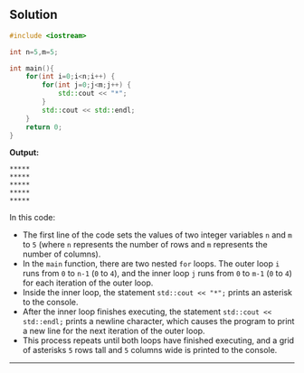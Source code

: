 ## Solution

```cpp
#include <iostream>

int n=5,m=5;

int main(){
	for(int i=0;i<n;i++) {
		for(int j=0;j<m;j++) {
			std::cout << "*";
		}
		std::cout << std::endl;
	}
	return 0;
}
```

**Output:**

```
*****
*****
*****
*****
*****
```

In this code:

- The first line of the code sets the values of two integer variables `n` and `m` to `5` (where `n` represents the number of rows and `m` represents the number of columns).
- In the `main` function, there are two nested `for` loops. The outer loop `i` runs from `0` to `n-1` (`0` to `4`), and the inner loop `j` runs from `0` to `m-1` (`0` to `4`) for each iteration of the outer loop.
- Inside the inner loop, the statement `std::cout << "*";` prints an asterisk to the console.
- After the inner loop finishes executing, the statement `std::cout << std::endl;` prints a newline character, which causes the program to print a new line for the next iteration of the outer loop.
- This process repeats until both loops have finished executing, and a grid of asterisks `5` rows tall and `5` columns wide is printed to the console.

---
